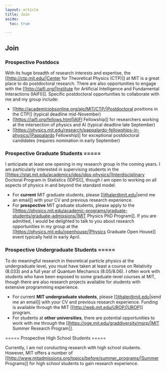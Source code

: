 ```yaml
---
layout: article
title: Join
aside:
  toc: true

---
```


## Join

### Prospective Postdocs

With its huge breadth of research interests and expertise, the [[http://ctp.mit.edu/|Center for Theoretical Physics (CTP)]] at MIT is a great place to do postdoctoral research.  There are also opportunities to engage with the [[http://iaifi.org/|Institute for Artificial Intelligence and Fundamental Interactions (IAIFI)]].  Specific postdoctoral opportunities to collaborate with me and my group include:

  * [[http://academicjobsonline.org/ajo/MIT/CTP/|Postdoctoral positions in the CTP]] (typical deadline mid-November)
  * [[https://iaifi.org/fellows.html|IAIFI Fellowship]] for researchers working at the intersection of physics and AI (typical deadline late September)
  * [[https://physics.mit.edu/research/pappalardo-fellowships-in-physics/|Pappalardo Fellowship]] for exceptional postdoctoral candidates (requires nomination in early September)


### Prospective Graduate Students =====

I anticipate at least one opening in my research group in the coming years.  I am particularly interested in supervising students in the [[https://stat.mit.edu/academics/idps/idps-physics/|Interdisciplinary Doctoral Program in Statistics (IDPS)]], though I am open to working on all aspects of physics in and beyond the standard model. 

  * For **current** MIT graduate students, please [[jthaler@mit.edu|send me an email]] with your CV and previous research experience.
  * For **prospective** MIT graduate students, please apply to the [[https://physics.mit.edu/academic-programs/graduate-students/graduate-admissions/|MIT Physics PhD Program]].  If you are admitted, I would be delighted to talk to you about research opportunities in my group at the [[https://physics.mit.edu/openhouse/|Physics Graduate Open House]] event typically held in early April.


### Prospective Undergraduate Students =====

To do meaningful research in theoretical particle physics at the undergraduate level, you must have taken at least a course on Relativity (8.033) and a full year of Quantum Mechanics (8.05/8.06).  I often work with students who have been exposed to some graduate-level courses at MIT, though there are also research projects available for students with extensive programming experience.

  * For current **MIT undergraduate students**, please [[jthaler@mit.edu|send me an email]] with your CV and previous research experience.  Funding is available through the MIT [[http://web.mit.edu/UROP/|UROP]] program.
  * For students at **other universities**, there are potential opportunities to work with me through the [[https://oge.mit.edu/graddiversity/msrp/|MIT Summer Research Program]].


===== Prospective High School Students =====

Currently, I am not conducting research with high school students.  However, MIT offers a number of [[http://www.mitadmissions.org/topics/before/summer_programs/|Summer Programs]] for high school students to gain research experience.
